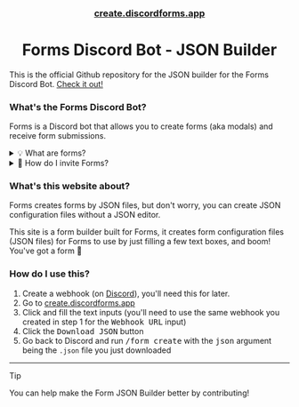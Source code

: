 <div align="center">

### [create.discordforms.app][website]
# Forms Discord Bot - JSON Builder

</div>

This is the official Github repository for the JSON builder for the Forms Discord Bot. [Check it out!][website]

### What's the Forms Discord Bot?
Forms is a Discord bot that allows you to create forms (aka modals) and receive form submissions.

<details>
    <summary>💡 What are forms?</summary>

<hr />

> Modals are like Google Forms but in Discord.

</details>
<details>
    <summary>🧭 How do I invite Forms?</summary>
<hr />

> You can invite the bot by going to [Form's invite link][invite]. You can also invite it by clicking <kbd>Add to Server</kbd> on the bot's profile in Discord.

</details>

### What's this website about?
Forms creates forms by JSON files, but don't worry, you can create JSON configuration files without a JSON editor.

This site is a form builder built for Forms, it creates form configuration files (JSON files) for Forms to use by just filling a few text boxes, and boom! You've got a form 🎉

### How do I use this?

1. Create a webhook (on [Discord](https://discord.com/app)), you'll need this for later.
2. Go to [create.discordforms.app][website]
3. Click and fill the text inputs (you'll need to use the same webhook you created in step 1 for the <kbd>Webhook URL</kbd> input)
4. Click the <kbd>Download JSON</kbd> button
5. Go back to Discord and run <kbd>/form create</kbd> with the <kbd>json</kbd> argument being the `.json` file you just downloaded

---

> [!TIP]
> You can help make the Form JSON Builder better by contributing!

[website]: https://create.discordforms.app/
[invite]: https://discord.com/oauth2/authorize?client_id=942858850850205717&permissions=378762447896&scope=applications.commands%20bot